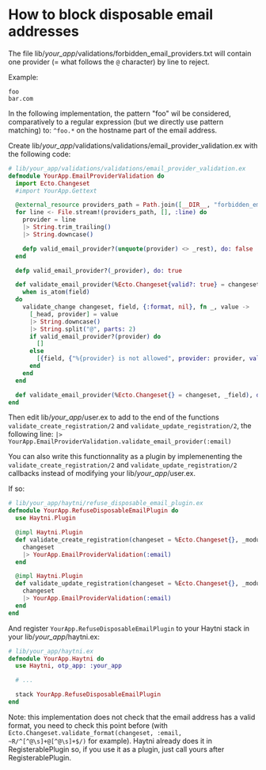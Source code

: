 # How to block disposable email addresses

The file lib/*your_app*/validations/forbidden_email_providers.txt will contain one provider (= what follows the `@` character) by line to reject.

Example:

```
foo
bar.com
```

In the following implementation, the pattern "foo" wil be considered, comparatively to a regular expression (but we directly use pattern matching) to: `^foo.*` on the hostname part of the email address.

Create lib/*your_app*/validations/validations/email_provider_validation.ex with the following code:

```elixir
# lib/your_app/validations/validations/email_provider_validation.ex
defmodule YourApp.EmailProviderValidation do
  import Ecto.Changeset
  #import YourApp.Gettext

  @external_resource providers_path = Path.join([__DIR__, "forbidden_email_providers.txt"])
  for line <- File.stream!(providers_path, [], :line) do
    provider = line
    |> String.trim_trailing()
    |> String.downcase()

    defp valid_email_provider?(unquote(provider) <> _rest), do: false
  end

  defp valid_email_provider?(_provider), do: true

  def validate_email_provider(%Ecto.Changeset{valid?: true} = changeset, field)
    when is_atom(field)
  do
    validate_change changeset, field, {:format, nil}, fn _, value ->
      [_head, provider] = value
      |> String.downcase()
      |> String.split("@", parts: 2)
      if valid_email_provider?(provider) do
        []
      else
        [{field, {"%{provider} is not allowed", provider: provider, validation: :format}}] # better if you translate it with (d)gettext
      end
    end
  end

  def validate_email_provider(%Ecto.Changeset{} = changeset, _field), do: changeset
end
```

Then edit lib/*your_app*/user.ex to add to the end of the functions `validate_create_registration/2` and `validate_update_registration/2`, the following line: `|> YourApp.EmailProviderValidation.validate_email_provider(:email)`

You can also write this functionnality as a plugin by implemenenting the `validate_create_registration/2` and `validate_update_registration/2` callbacks instead of modifying your lib/*your_app*/user.ex.

If so:

```elixir
# lib/your_app/haytni/refuse_disposable_email_plugin.ex
defmodule YourApp.RefuseDisposableEmailPlugin do
  use Haytni.Plugin

  @impl Haytni.Plugin
  def validate_create_registration(changeset = %Ecto.Changeset{}, _module, _config) do
    changeset
    |> YourApp.EmailProviderValidation(:email)
  end

  @impl Haytni.Plugin
  def validate_update_registration(changeset = %Ecto.Changeset{}, _module, _config) do
    changeset
    |> YourApp.EmailProviderValidation(:email)
  end
end
```

And register `YourApp.RefuseDisposableEmailPlugin` to your Haytni stack in your lib/*your_app*/haytni.ex:

```elixir
# lib/your_app/haytni.ex
defmodule YourApp.Haytni do
  use Haytni, otp_app: :your_app

  # ...

  stack YourApp.RefuseDisposableEmailPlugin
end
```

Note: this implementation does not check that the email address has a valid format, you need to check this point before (with `Ecto.Changeset.validate_format(changeset, :email, ~R/^[^@\s]+@[^@\s]+$/)` for example). Haytni already does it in RegisterablePlugin so, if you use it as a plugin, just call yours after RegisterablePlugin.
